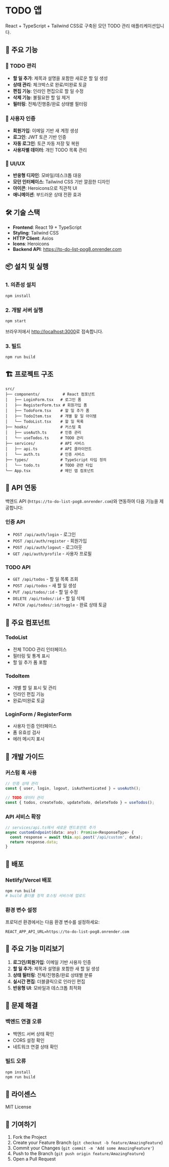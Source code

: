 # TODO 앱

React + TypeScript + Tailwind CSS로 구축된 모던 TODO 관리 애플리케이션입니다.

## 🌟 주요 기능

### 📝 TODO 관리
- **할 일 추가**: 제목과 설명을 포함한 새로운 할 일 생성
- **상태 관리**: 체크박스로 완료/미완료 토글
- **편집 기능**: 인라인 편집으로 할 일 수정
- **삭제 기능**: 불필요한 할 일 제거
- **필터링**: 전체/진행중/완료 상태별 필터링

### 🔐 사용자 인증
- **회원가입**: 이메일 기반 새 계정 생성
- **로그인**: JWT 토큰 기반 인증
- **자동 로그인**: 토큰 자동 저장 및 복원
- **사용자별 데이터**: 개인 TODO 목록 관리

### 🎨 UI/UX
- **반응형 디자인**: 모바일/데스크톱 대응
- **모던 인터페이스**: Tailwind CSS 기반 깔끔한 디자인
- **아이콘**: Heroicons으로 직관적 UI
- **애니메이션**: 부드러운 상태 전환 효과

## 🛠 기술 스택

- **Frontend**: React 19 + TypeScript
- **Styling**: Tailwind CSS
- **HTTP Client**: Axios
- **Icons**: Heroicons
- **Backend API**: https://to-do-list-pog8.onrender.com

## 📦 설치 및 실행

### 1. 의존성 설치
```bash
npm install
```

### 2. 개발 서버 실행
```bash
npm start
```

브라우저에서 [http://localhost:3000](http://localhost:3000)로 접속합니다.

### 3. 빌드
```bash
npm run build
```

## 🏗 프로젝트 구조

```
src/
├── components/          # React 컴포넌트
│   ├── LoginForm.tsx   # 로그인 폼
│   ├── RegisterForm.tsx # 회원가입 폼
│   ├── TodoForm.tsx    # 할 일 추가 폼
│   ├── TodoItem.tsx    # 개별 할 일 아이템
│   └── TodoList.tsx    # 할 일 목록
├── hooks/              # 커스텀 훅
│   ├── useAuth.ts      # 인증 관리
│   └── useTodos.ts     # TODO 관리
├── services/           # API 서비스
│   ├── api.ts          # API 클라이언트
│   └── auth.ts         # 인증 서비스
├── types/              # TypeScript 타입 정의
│   └── todo.ts         # TODO 관련 타입
└── App.tsx             # 메인 앱 컴포넌트
```

## 🔌 API 연동

백엔드 API (`https://to-do-list-pog8.onrender.com`)와 연동하여 다음 기능을 제공합니다:

### 인증 API
- `POST /api/auth/login` - 로그인
- `POST /api/auth/register` - 회원가입
- `POST /api/auth/logout` - 로그아웃
- `GET /api/auth/profile` - 사용자 프로필

### TODO API
- `GET /api/todos` - 할 일 목록 조회
- `POST /api/todos` - 새 할 일 생성
- `PUT /api/todos/:id` - 할 일 수정
- `DELETE /api/todos/:id` - 할 일 삭제
- `PATCH /api/todos/:id/toggle` - 완료 상태 토글

## 🎯 주요 컴포넌트

### TodoList
- 전체 TODO 관리 인터페이스
- 필터링 및 통계 표시
- 할 일 추가 폼 포함

### TodoItem
- 개별 할 일 표시 및 관리
- 인라인 편집 기능
- 완료/미완료 토글

### LoginForm / RegisterForm
- 사용자 인증 인터페이스
- 폼 유효성 검사
- 에러 메시지 표시

## 🔧 개발 가이드

### 커스텀 훅 사용
```typescript
// 인증 상태 관리
const { user, login, logout, isAuthenticated } = useAuth();

// TODO 데이터 관리
const { todos, createTodo, updateTodo, deleteTodo } = useTodos();
```

### API 서비스 확장
```typescript
// services/api.ts에서 새로운 엔드포인트 추가
async customEndpoint(data: any): Promise<ResponseType> {
  const response = await this.api.post('/api/custom', data);
  return response.data;
}
```

## 🚀 배포

### Netlify/Vercel 배포
```bash
npm run build
# build 폴더를 정적 호스팅 서비스에 업로드
```

### 환경 변수 설정
프로덕션 환경에서는 다음 환경 변수를 설정하세요:
```
REACT_APP_API_URL=https://to-do-list-pog8.onrender.com
```

## 📱 주요 기능 미리보기

1. **로그인/회원가입**: 이메일 기반 사용자 인증
2. **할 일 추가**: 제목과 설명을 포함한 새 할 일 생성
3. **상태 필터링**: 전체/진행중/완료 상태별 분류
4. **실시간 편집**: 더블클릭으로 인라인 편집
5. **반응형 UI**: 모바일과 데스크톱 최적화

## 🐛 문제 해결

### 백엔드 연결 오류
- 백엔드 서버 상태 확인
- CORS 설정 확인
- 네트워크 연결 상태 확인

### 빌드 오류
```bash
npm install
npm run build
```

## 📄 라이센스

MIT License

## 🤝 기여하기

1. Fork the Project
2. Create your Feature Branch (`git checkout -b feature/AmazingFeature`)
3. Commit your Changes (`git commit -m 'Add some AmazingFeature'`)
4. Push to the Branch (`git push origin feature/AmazingFeature`)
5. Open a Pull Request
